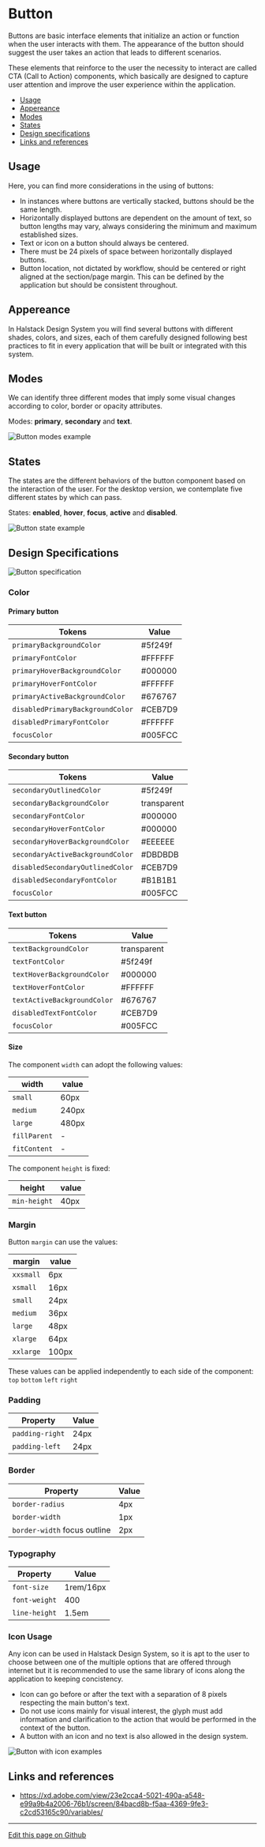 # Button

Buttons are basic interface elements that initialize an action or function when the user interacts with them. The appearance of the button should suggest the user takes an action that leads to different scenarios.

These elements that reinforce to the user the necessity to interact are called CTA (Call to Action) components, which basically are designed to capture user attention and improve the user experience within the application.


* [Usage](#usage)
* [Appereance](#appereance)
* [Modes](#modes)
* [States](#states)
* [Design specifications](#design-specifications)
* [Links and references](#links-and-references)


## Usage

Here, you can find more considerations in the using of buttons:

- In instances where buttons are vertically stacked, buttons should be the same length.
- Horizontally displayed buttons are dependent on the amount of text, so button lengths may vary, always considering the minimum and maximum established sizes.
- Text or icon on a button should always be centered.
- There must be 24 pixels of space between horizontally displayed buttons.
- Button location, not dictated by workflow, should be centered or right aligned at the section/page margin. This can be defined by the application but should be consistent throughout.


## Appereance

In Halstack Design System you will find several buttons with different shades, colors, and sizes, each of them carefully designed following best practices to fit in every application that will be built or integrated with this system.


## Modes

We can identify three different modes that imply some visual changes according to color, border or opacity attributes.

Modes: **primary**, **secondary** and **text**.

![Button modes example](images/button_modes.png)


## States

The states are the different behaviors of the button component based on the interaction of the user.
For the desktop version, we contemplate five different states by which can pass.

States: **enabled**, **hover**, **focus**, **active** and **disabled**.

![Button state example](images/button_states.png)


## Design Specifications

![Button specification](images/button_specs.png)

### Color

#### Primary button

| Tokens                           | Value       |
| ------------------------------   | ----------- |
| `primaryBackgroundColor`         |     #5f249f |
| `primaryFontColor`               |     #FFFFFF |
| `primaryHoverBackgroundColor`    |     #000000 |
| `primaryHoverFontColor`          |     #FFFFFF |
| `primaryActiveBackgroundColor`   |     #676767 |
| `disabledPrimaryBackgroundColor` |     #CEB7D9 |
| `disabledPrimaryFontColor`       |     #FFFFFF |
| `focusColor`                     |     #005FCC |

#### Secondary button

| Tokens                           |  Value      |
| ------------------------------   | ------------|
| `secondaryOutlinedColor`         |     #5f249f |
| `secondaryBackgroundColor`       | transparent |
| `secondaryFontColor`             |     #000000 |
| `secondaryHoverFontColor`        |     #000000 |
| `secondaryHoverBackgroundColor`  |     #EEEEEE |
| `secondaryActiveBackgroundColor` |     #DBDBDB |
| `disabledSecondaryOutlinedColor` |     #CEB7D9 |
| `disabledSecondaryFontColor`     |     #B1B1B1 |
| `focusColor`                     |     #005FCC |

#### Text button

| Tokens                           | Value       |
| ------------------------------   | ----------- |
| `textBackgroundColor`            | transparent |
| `textFontColor`                  |     #5f249f |
| `textHoverBackgroundColor`       |     #000000 |
| `textHoverFontColor`             |     #FFFFFF |
| `textActiveBackgroundColor`      |     #676767 |
| `disabledTextFontColor`          |     #CEB7D9 |
| `focusColor`                     |     #005FCC |

#### Size

The component `width` can adopt the following values:

width | value
-- | --
```small``` | 60px
```medium``` | 240px
```large``` | 480px
```fillParent``` | -
```fitContent``` | -

The component `height` is fixed:

height | value
-- | --
| `min-height`        |      40px |

### Margin

Button `margin` can use the values:

margin | value
-- | --
```xxsmall``` | 6px
```xsmall``` | 16px
```small``` | 24px
```medium``` | 36px
```large``` | 48px
```xlarge``` | 64px
```xxlarge``` | 100px

These values can be applied independently to each side of the component:
```top``` ```bottom``` ```left``` ```right```

### Padding

| Property            | Value     |
| ------------------  | --------- |
| `padding-right`     |      24px |
| `padding-left`      |      24px |

### Border

| Property            | Value     |
| ------------------  | --------- |
| `border-radius`     |       4px |
| `border-width`      |       1px |
| `border-width` focus outline      |       2px |

### Typography

| Property            | Value     |
| ------------------  | --------- |
| `font-size`     |       1rem/16px |
| `font-weight`     |       400 |
| `line-height`     |       1.5em |

### Icon Usage

Any icon can be used in Halstack Design System, so it is apt to the user to choose between one of the multiple options that are offered through internet but it is recommended to use the same library of icons along the application to keeping concistency.

* Icon can go before or after the text with a separation of 8 pixels respecting the main button's text. 
* Do not use icons mainly for visual interest, the glyph must add information and clarification to the action that would be performed in the context of the button.
* A button with an icon and no text is also allowed in the design system.

![Button with icon examples](images/button_icon.png)


## Links and references

- https://xd.adobe.com/view/23e2cca4-5021-490a-a548-e99a9b4a2006-76b1/screen/84bacd8b-f5aa-4369-9fe3-c2cd53165c90/variables/

____________________________________________________________

[Edit this page on Github](https://github.com/dxc-technology/halstack-style-guide/blob/master/guidelines/components/button/README.md)
